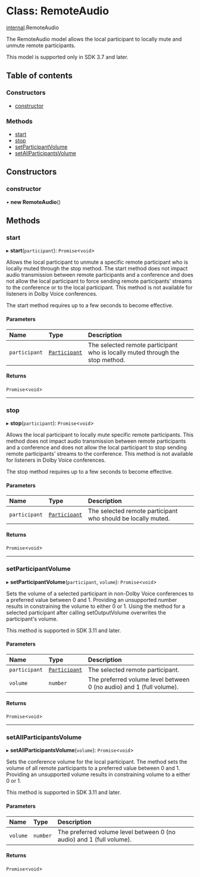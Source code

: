 # Class: RemoteAudio

[internal](../modules/internal.md).RemoteAudio

The RemoteAudio model allows the local participant to locally mute and unmute remote participants.

This model is supported only in SDK 3.7 and later.

## Table of contents

### Constructors

- [constructor](internal.RemoteAudio.md#constructor)

### Methods

- [start](internal.RemoteAudio.md#start)
- [stop](internal.RemoteAudio.md#stop)
- [setParticipantVolume](internal.RemoteAudio.md#setparticipantvolume)
- [setAllParticipantsVolume](internal.RemoteAudio.md#setallparticipantsvolume)

## Constructors

### constructor

• **new RemoteAudio**()

## Methods

### start

▸ **start**(`participant`): `Promise`<`void`\>

Allows the local participant to unmute a specific remote participant who is locally muted through the stop method. The start method does not impact audio transmission between remote participants and a conference and does not allow the local participant to force sending remote participants’ streams to the conference or to the local participant. This method is not available for listeners in Dolby Voice conferences.

The start method requires up to a few seconds to become effective.

#### Parameters

| Name | Type | Description |
| :------ | :------ | :------ |
| `participant` | [`Participant`](../interfaces/internal.Participant.md) | The selected remote participant who is locally muted through the stop method. |

#### Returns

`Promise`<`void`\>

___

### stop

▸ **stop**(`participant`): `Promise`<`void`\>

Allows the local participant to locally mute specific remote participants. This method does not impact audio transmission between remote participants and a conference and does not allow the local participant to stop sending remote participants’ streams to the conference. This method is not available for listeners in Dolby Voice conferences.

The stop method requires up to a few seconds to become effective.

#### Parameters

| Name | Type | Description |
| :------ | :------ | :------ |
| `participant` | [`Participant`](../interfaces/internal.Participant.md) | The selected remote participant who should be locally muted. |

#### Returns

`Promise`<`void`\>

___

### setParticipantVolume

▸ **setParticipantVolume**(`participant`, `volume`): `Promise`<`void`\>

Sets the volume of a selected participant in non-Dolby Voice conferences to a preferred value between 0 and 1.
Providing an unsupported number results in constraining the volume to either 0 or 1.
Using the method for a selected participant after calling setOutputVolume overwrites the participant's volume.

This method is supported in SDK 3.11 and later.

#### Parameters

| Name | Type | Description |
| :------ | :------ | :------ |
| `participant` | [`Participant`](../interfaces/internal.Participant.md) | The selected remote participant. |
| `volume` | `number` | The preferred volume level between 0 (no audio) and 1 (full volume). |

#### Returns

`Promise`<`void`\>

___

### setAllParticipantsVolume

▸ **setAllParticipantsVolume**(`volume`): `Promise`<`void`\>

Sets the conference volume for the local participant. The method sets the volume of all remote participants to a preferred value between 0 and 1.
Providing an unsupported volume results in constraining volume to a either 0 or 1.

This method is supported in SDK 3.11 and later.

#### Parameters

| Name | Type | Description |
| :------ | :------ | :------ |
| `volume` | `number` | The preferred volume level between 0 (no audio) and 1 (full volume). |

#### Returns

`Promise`<`void`\>
